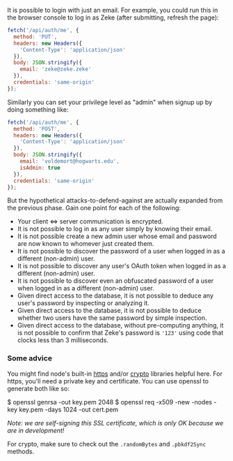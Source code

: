 It is possible to login with just an email. For example, you could run this in the browser console to log in as Zeke (after submitting, refresh the page):

```js
fetch('/api/auth/me', {
  method: 'PUT',
  headers: new Headers({
    'Content-Type': 'application/json'
  }),
  body: JSON.stringify({
    email: 'zeke@zeke.zeke'
  }),
  credentials: 'same-origin'
});
```

Similarly you can set your privilege level as "admin" when signup up by doing something like:

```js
fetch('/api/auth/me', {
  method: 'POST',
  headers: new Headers({
    'Content-Type': 'application/json'
  }),
  body: JSON.stringify({
    email: 'voldemort@hogwarts.edu',
    isAdmin: true
  }),
  credentials: 'same-origin'
});
```

But the hypothetical attacks-to-defend-against are actually expanded from the previous phase. Gain one point for each of the following:

- Your client <=> server communication is encrypted.
- It is not possible to log in as any user simply by knowing their email.
- It is not possible create a new admin user whose email and password are now known to whomever just created them.
- It is not possible to discover the password of a user when logged in as a different (non-admin) user.
- It is not possible to discover any user's OAuth token when logged in as a different (non-admin) user.
- It is not possible to discover even an obfuscated password of a user when logged in as a different (non-admin) user.
- Given direct access to the database, it is not possible to deduce any user's password by inspecting or analyzing it.
- Given direct access to the database, it is not possible to deduce whether two users have the same password by simple inspection.
- Given direct access to the database, without pre-computing anything, it is not possible to confirm that Zeke's password is `'123'` using code that clocks less than 3 milliseconds.

### Some advice

You might find node's built-in [https](https://nodejs.org/api/https.html) and/or [crypto](https://nodejs.org/api/crypto.html) libraries helpful here. For https, you'll need a private key and certificate. You can use openssl to generate both like so:

<terminal>
$ openssl genrsa -out key.pem 2048
$ openssl req -x509 -new -nodes -key key.pem -days 1024 -out cert.pem
</terminal>

*Note: we are self-signing this SSL certificate, which is only OK because we are in development!*

For crypto, make sure to check out the `.randomBytes` and `.pbkdf2Sync` methods.